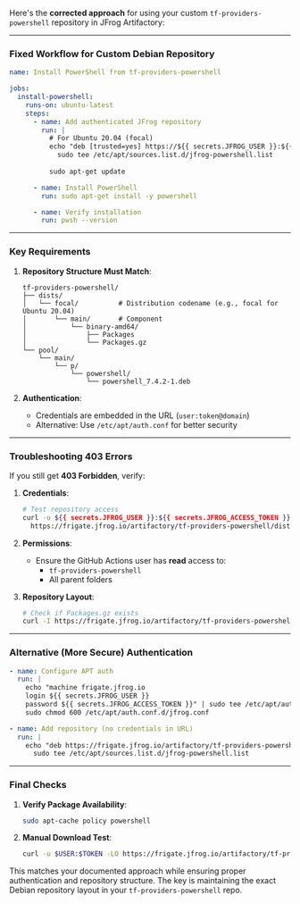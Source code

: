 Here's the **corrected approach** for using your custom `tf-providers-powershell` repository in JFrog Artifactory:

---

### **Fixed Workflow for Custom Debian Repository**
```yaml
name: Install PowerShell from tf-providers-powershell

jobs:
  install-powershell:
    runs-on: ubuntu-latest
    steps:
      - name: Add authenticated JFrog repository
        run: |
          # For Ubuntu 20.04 (focal)
          echo "deb [trusted=yes] https://${{ secrets.JFROG_USER }}:${{ secrets.JFROG_ACCESS_TOKEN }}@frigate.jfrog.io/artifactory/tf-providers-powershell focal main" | \
            sudo tee /etc/apt/sources.list.d/jfrog-powershell.list
          
          sudo apt-get update

      - name: Install PowerShell
        run: sudo apt-get install -y powershell

      - name: Verify installation
        run: pwsh --version
```

---

### **Key Requirements**
1. **Repository Structure Must Match**:
   ```
   tf-providers-powershell/
   ├── dists/
   │   └── focal/          # Distribution codename (e.g., focal for Ubuntu 20.04)
   │       └── main/       # Component
   │           └── binary-amd64/
   │               ├── Packages
   │               └── Packages.gz
   └── pool/
       └── main/
           └── p/
               └── powershell/
                   └── powershell_7.4.2-1.deb
   ```

2. **Authentication**:
   - Credentials are embedded in the URL (`user:token@domain`)
   - Alternative: Use `/etc/apt/auth.conf` for better security

---

### **Troubleshooting 403 Errors**
If you still get **403 Forbidden**, verify:

1. **Credentials**:
   ```bash
   # Test repository access
   curl -u ${{ secrets.JFROG_USER }}:${{ secrets.JFROG_ACCESS_TOKEN }} \
     https://frigate.jfrog.io/artifactory/tf-providers-powershell/dists/focal/main/binary-amd64/Packages
   ```

2. **Permissions**:
   - Ensure the GitHub Actions user has **read** access to:
     - `tf-providers-powershell`
     - All parent folders

3. **Repository Layout**:
   ```bash
   # Check if Packages.gz exists
   curl -I https://frigate.jfrog.io/artifactory/tf-providers-powershell/dists/focal/main/binary-amd64/Packages.gz
   ```

---

### **Alternative (More Secure) Authentication**
```yaml
- name: Configure APT auth
  run: |
    echo "machine frigate.jfrog.io
    login ${{ secrets.JFROG_USER }}
    password ${{ secrets.JFROG_ACCESS_TOKEN }}" | sudo tee /etc/apt/auth.conf.d/jfrog.conf
    sudo chmod 600 /etc/apt/auth.conf.d/jfrog.conf

- name: Add repository (no credentials in URL)
  run: |
    echo "deb https://frigate.jfrog.io/artifactory/tf-providers-powershell focal main" | \
      sudo tee /etc/apt/sources.list.d/jfrog-powershell.list
```

---

### **Final Checks**
1. **Verify Package Availability**:
   ```bash
   sudo apt-cache policy powershell
   ```

2. **Manual Download Test**:
   ```bash
   curl -u $USER:$TOKEN -LO https://frigate.jfrog.io/artifactory/tf-providers-powershell/pool/main/p/powershell/powershell_7.4.2-1.deb
   ```

This matches your documented approach while ensuring proper authentication and repository structure. The key is maintaining the exact Debian repository layout in your `tf-providers-powershell` repo.

